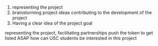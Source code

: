 1. representing the project
2. brainstorming project ideas contributing to the development of the project
3. Having a clear idea of the project goal

representing the project, facilitating partnerships
push the token to get listed ASAP
how can USC students be interested in this project

